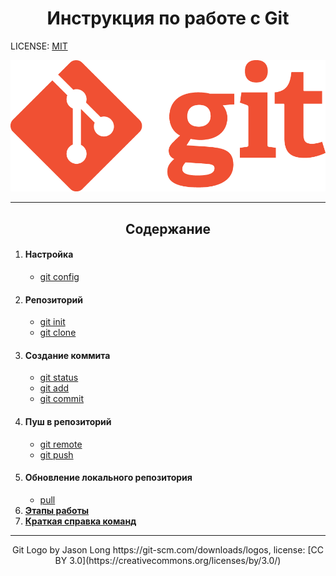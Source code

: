  <h1 align="center">Инструкция по работе с Git</h1>

LICENSE: [MIT](./license.md)

![git-logo](Git-Logo-1788C.png)

---
<h2 align="center">Содержание</h2>

1. #### Настройка
   + [git config](config.md)
2. #### Репозиторий
   + [git init](init.md)
   + [git clone](clone.md)
3. #### Создание коммита
   + [git status](status.md)
   + [git add](add.md)
   + [git commit](commit.md)
4. #### Пуш в репозиторий
   + [git remote](remote.md)
   + [git push](push.md)
5. #### Обновление локального репозитория
   + [pull](pull.md)
6. **[Этапы работы](stages_Of_Work.md)**
7. **[Краткая справка команд](commands.md)**

---

<p align="center">Git Logo by Jason Long https://git-scm.com/downloads/logos,
license: [CC BY 3.0](https://creativecommons.org/licenses/by/3.0/)</p>

